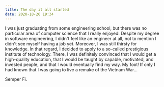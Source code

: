 ```yaml
---
title: The day it all started
date: 2020-10-26 19:34
---
```


I was just graduating from some engineering school, but there was no particular area of computer science that I really enjoyed. Despite my degree in software engineering, I didn't feel like an engineer at all, not to mention I didn't see myself having a job yet. Moreover, I was still thirsty for knowledge. In that regard, I decided to apply to a so-called prestigious institute of technology. There, I was definitely convinced that I would get a high-quality education, that I would be taught by capable, motivated, and invested people, and that I would eventually find my way. My foot! If only I had known that I was going to live a remake of the Vietnam War...

Semper Fi.

